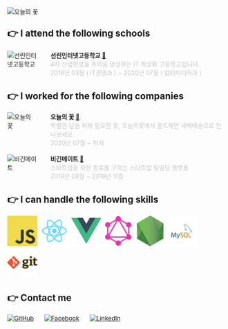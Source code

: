 <img align="left" alt="오늘의 꽃" width="1000px" src="https://user-images.githubusercontent.com/59228569/88088884-15ec6b00-cbc6-11ea-83fc-99175d6800a0.png" />
<br>

## 👉 I attend the following schools

<div style="margin-top: 20px">
    <img align="left" alt="선린인터넷고등학교" width="70px" src="https://user-images.githubusercontent.com/59228569/88086190-e9ceeb00-cbc1-11ea-87e5-24863b2b3ef2.png" />
    <div style="margin-left: 100px" >
        <span id="title"><b>선린인터넷고등학교 <a href="http://sunrint.hs.kr">🔗</a></b></span>
        <br>
        <span id="description" style="color: #C8C8C8">4차 산업혁명을 주역을 양성하는 IT 특성화 고등학교입니다.<span>
        <br>
        <span id="description" style="color: #C8C8C8">2019년 03월 ( IT경영과 ) ~ 2020년 07월 ( 멀티미디어과 )<span>
    </div>
</div>

## 👉 I worked for the following companies

<div>
    <img align="left" alt="오늘의 꽃" width="70px" src="https://user-images.githubusercontent.com/59228569/88076567-2ea05500-cbb5-11ea-8dde-8def47896902.png" />
    <div style="margin-left: 100px" >
        <span id="title"><b>오늘의 꽃 <a href="https://okkot.com">🔗</a></b></span>
        <br>
        <span id="description" style="color: #C8C8C8">특별한 날을 위해 필요한 꽃, 오늘의꽃에서 콜드체인 새벽배송으로 만나보세요.<span>
        <br>
        <span id="description" style="color: #C8C8C8">2020년 07월 ~ 현재<span>
    </div>
</div>
<br>
<div>
    <img align="left" alt="비긴메이트" width="70px" src="https://user-images.githubusercontent.com/59228569/88084789-e175b080-cbbf-11ea-9f16-b070efd79a98.png" />
    <div style="width: 500px; margin-left: 100px;" >
        <span id="title"><b>비긴메이트 <a href="https://beginmate.com">🔗</a></b></span>
        <br>
        <span id="description" style="color: #C8C8C8">스타트업을 위한 동료를 구하는 스타트업 팀빌딩 플랫폼<span>
        <br>
        <span id="description" style="color: #C8C8C8">2019년 08월 ~ 2019년 11월<span>
    </div>
<div>

## 👉 I can handle the following skills

<img height="70" src="https://raw.githubusercontent.com/github/explore/80688e429a7d4ef2fca1e82350fe8e3517d3494d/topics/javascript/javascript.png">
<img height="70" src="https://raw.githubusercontent.com/github/explore/80688e429a7d4ef2fca1e82350fe8e3517d3494d/topics/react/react.png">
<img height="70" src="https://raw.githubusercontent.com/github/explore/80688e429a7d4ef2fca1e82350fe8e3517d3494d/topics/vue/vue.png">
<img height="70" src="https://raw.githubusercontent.com/github/explore/5c058a388828bb5fde0bcafd4bc867b5bb3f26f3/topics/graphql/graphql.png">
<img height="70" src="https://raw.githubusercontent.com/github/explore/80688e429a7d4ef2fca1e82350fe8e3517d3494d/topics/nodejs/nodejs.png">
<img height="70" src="https://raw.githubusercontent.com/github/explore/80688e429a7d4ef2fca1e82350fe8e3517d3494d/topics/mysql/mysql.png">
<img height="70" src="https://raw.githubusercontent.com/github/explore/80688e429a7d4ef2fca1e82350fe8e3517d3494d/topics/git/git.png">

## 👉 Contact me
<a href="https://github.com/0xbono"><img alt="GitHub" title="GitHub" height="32" width="32" src="https://raw.githubusercontent.com/peterthehan/peterthehan/master/assets/github.svg"></a>
<a href="https://facebook.com/bonolife"><img style="margin-left: 20px" alt="Facebook" title="Facebook" height="32" width="32" src="https://raw.githubusercontent.com/peterthehan/peterthehan/master/assets/facebook.svg"></a>
<a href="https://www.linkedin.com/in/jimin-son-2394381b2/"><img style="margin-left: 20px" alt="LinkedIn" title="LinkedIn" height="32" width="32" src="https://raw.githubusercontent.com/peterthehan/peterthehan/master/assets/linkedin.svg"></a>
